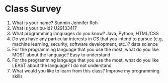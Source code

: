 # Class Survey

1. What is your name?
Sunmin Jennifer Roh
2. What is your bu-id?
U29133417
3. What programming languages do you know?
Java, Python, HTML/CSS
4. Do you have any particular interests in CS that you intend to pursue (e.g, machine learning, security, software development, etc.)?
data science
5. For the programming language that you use the most, what do you like MOST about the language?
Easy to understand
6. For the programming language that you use the most, what do you like LEAST about the language?
I do not understand
7. What would you like to learn from this class?
Improve my programming skills

